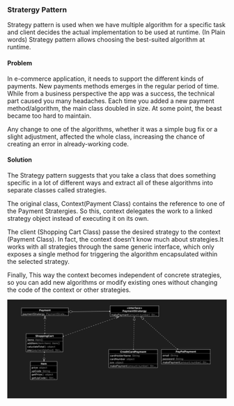 ### Stratergy Pattern
Strategy pattern is used when we have multiple algorithm for a specific task and client decides the actual implementation to be used at runtime.
(In Plain words) Strategy pattern allows choosing the best-suited algorithm at runtime.

#### Problem
In e-commerce application, it needs to support the different kinds of payments. New payments methods emerges in the regular period of time. While from a business perspective the app was a success, the technical part caused you many headaches. Each time you added a new payment method/algorithm, the main class doubled in size. At some point, the beast became too hard to maintain.

Any change to one of the algorithms, whether it was a simple bug fix or a slight adjustment, affected the whole class, increasing the chance of creating an error in already-working code.


#### Solution
The Strategy pattern suggests that you take a class that does something specific in a lot of different ways and extract all of these algorithms into separate classes called strategies.

The original class, Context(Payment Class) contains the reference to one of the Payment Stratergies. So this, context delegates the work to a linked strategy object instead of executing it on its own.

The client (Shopping Cart Class) passe the desired strategy to the context (Payment Class). In fact, the context doesn’t know much about strategies.It works with all strategies through the same generic interface, which only exposes a single method for triggering the algorithm encapsulated within the selected strategy.

Finally, This way the context becomes independent of concrete strategies, so you can add new algorithms or modify existing ones without changing the code of the context or other strategies.

![UML Diagram](./typescript/uml_diagram.png)